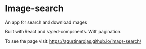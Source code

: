 # Image-search
An app for search and download images

Built with React and styled-components.
With pagination.

To see the page visit: https://agustinarojas.github.io/image-search/
